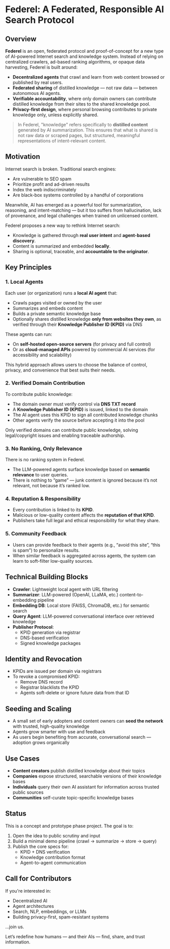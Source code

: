 # Federel: A Federated, Responsible AI Search Protocol

## Overview

**Federel** is an open, federated protocol and proof-of-concept for a new type of AI-powered Internet search and knowledge system. Instead of relying on centralized crawlers, ad-based ranking algorithms, or opaque data harvesting, Federel is built around:

- **Decentralized agents** that crawl and learn from web content browsed or published by real users.
- **Federated sharing** of distilled knowledge — not raw data — between autonomous AI agents.
- **Verifiable accountability**, where only domain owners can contribute distilled knowledge from their sites to the shared knowledge pool.
- **Privacy-first design**, where personal browsing contributes to private knowledge only, unless explicitly shared.

> In Federel, "knowledge" refers specifically to **distilled content** generated by AI summarization. This ensures that what is shared is not raw data or scraped pages, but structured, meaningful representations of intent-relevant content.

## Motivation

Internet search is broken. Traditional search engines:
- Are vulnerable to SEO spam
- Prioritize profit and ad-driven results
- Index the web indiscriminately
- Are black-box systems controlled by a handful of corporations

Meanwhile, AI has emerged as a powerful tool for summarization, reasoning, and intent-matching — but it too suffers from hallucination, lack of provenance, and legal challenges when trained on unlicensed content.

Federel proposes a new way to rethink Internet search:
- Knowledge is gathered through **real user intent** and **agent-based discovery**.
- Content is summarized and embedded **locally**.
- Sharing is optional, traceable, and **accountable to the originator**.

## Key Principles

### 1. Local Agents
Each user (or organization) runs a **local AI agent** that:
- Crawls pages visited or owned by the user
- Summarizes and embeds content
- Builds a private semantic knowledge base
- Optionally shares distilled knowledge **only from websites they own**, as verified through their **Knowledge Publisher ID (KPID)** via DNS

These agents can run:
- On **self-hosted open-source servers** (for privacy and full control)
- Or as **cloud-managed APIs** powered by commercial AI services (for accessibility and scalability)

This hybrid approach allows users to choose the balance of control, privacy, and convenience that best suits their needs.

### 2. Verified Domain Contribution
To contribute public knowledge:
- The domain owner must verify control via **DNS TXT record**
- A **Knowledge Publisher ID (KPID)** is issued, linked to the domain
- The AI agent uses this KPID to sign all contributed knowledge chunks
- Other agents verify the source before accepting it into the pool

Only verified domains can contribute public knowledge, solving legal/copyright issues and enabling traceable authorship.

### 3. No Ranking, Only Relevance
There is no ranking system in Federel.
- The LLM-powered agents surface knowledge based on **semantic relevance** to user queries.
- There is nothing to “game” — junk content is ignored because it’s not relevant, not because it’s ranked low.

### 4. Reputation & Responsibility
- Every contribution is linked to its **KPID**.
- Malicious or low-quality content affects the **reputation of that KPID**.
- Publishers take full legal and ethical responsibility for what they share.

### 5. Community Feedback
- Users can provide feedback to their agents (e.g., “avoid this site”, “this is spam”) to personalize results.
- When similar feedback is aggregated across agents, the system can learn to soft-filter low-quality sources.

## Technical Building Blocks

- **Crawler**: Lightweight local agent with URL filtering
- **Summarizer**: LLM-powered (OpenAI, LLaMA, etc.) content-to-embedding pipeline
- **Embedding DB**: Local store (FAISS, ChromaDB, etc.) for semantic search
- **Query Agent**: LLM-powered conversational interface over retrieved knowledge
- **Publisher Protocol**:
  - KPID generation via registrar
  - DNS-based verification
  - Signed knowledge packages

## Identity and Revocation
- KPIDs are issued per domain via registrars
- To revoke a compromised KPID:
  - Remove DNS record
  - Registrar blacklists the KPID
  - Agents soft-delete or ignore future data from that ID

## Seeding and Scaling
- A small set of early adopters and content owners can **seed the network** with trusted, high-quality knowledge
- Agents grow smarter with use and feedback
- As users begin benefiting from accurate, conversational search — adoption grows organically

## Use Cases
- **Content creators** publish distilled knowledge about their topics
- **Companies** expose structured, searchable versions of their knowledge bases
- **Individuals** query their own AI assistant for information across trusted public sources
- **Communities** self-curate topic-specific knowledge bases

## Status
This is a concept and prototype phase project. The goal is to:
1. Open the idea to public scrutiny and input
2. Build a minimal demo pipeline (crawl → summarize → store → query)
3. Publish the core specs for:
   - KPID + DNS verification
   - Knowledge contribution format
   - Agent-to-agent communication

## Call for Contributors
If you're interested in:
- Decentralized AI
- Agent architectures
- Search, NLP, embeddings, or LLMs
- Building privacy-first, spam-resistant systems

…join us.

Let’s redefine how humans — and their AIs — find, share, and trust information.

